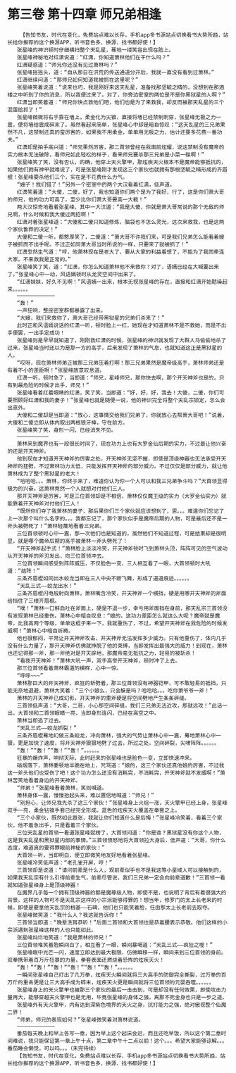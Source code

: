 # 第三卷 第十四章 师兄弟相逢
        【告知书友，时代在变化，免费站点难以长存，手机app多书源站点切换看书大势所趋，站长给你推荐的这个换源APP，听书音色多、换源、找书都好使！】
       张星峰的神识顿时仔细横扫整个天乱星，蓦地一缕笑容出现在脸上。
       张星峰神秘地对红潇说道：“红潇，你知道萧林他们在干什么吗？”
       红潇疑惑道：“师兄你还没有见过萧林吗？”
       张星峰摇摇头，道：“自从那日在洪荒的传送通道分开后，我就一直没有看到过萧林。”
       红潇继续问道：“那师兄如何知道我被抓在这里呢？”
       张星峰笑着说道：“说来也巧，我是刚好来这天乱星，准备找那坚毓之精的，没想到在那酒楼之中听到了你的消息，所以我便过来了。对了，你旁边密室的两位是不是你黑狱星的人啊？”
       红潇当即笑着道：“师兄你快点救他们吧，他们也是为了来救我，却反而被那天乱星的三个混蛋给抓了！”
       张星峰微微将右手靠在墙上，柔金化为尖锥，直接将墙已经禁制刺穿，张星峰无极之力一震，便将墙给震成碎末了。虽然看起来简单，张星峰心中却是暗自惊叹：“这天乱星的三兄弟果然不凡，这禁制还真的蛮厉害的，如果我不用柔金，单单用无极之力，估计还要多花费一番功夫。”
       红潇却是拍手高兴道：“师兄果然厉害，那二首领曾经在我面前炫耀，说这禁制没有魔帝的实力根本无法破除，看师兄如此轻松的样子，看来师兄要杀那三兄弟是小菜一碟啊！”
       张星峰笑了笑，没有否认，的确，他穿上天火擎甲，那炫疾天火根本不是魔帝能够抵抗的，如果他们拥有神甲就难说了，可是张星峰刚才发现这三个家伙也就拥有那根坚毓之精形成的齐眉棍！张星峰要杀他们三个，实在是不花费什么力气。
       “嫂子！我们错了！”另外一个密室中的两个大汉看着红潇，低声道。
       红潇笑着道：“大傻，二傻，好了，我也知道你们两个是为了我好，行了，这是你们萧大哥的师兄，他的功力可高了，至少比你们萧大哥要高一大截！”
       两大汉惊奇地看着张星峰，其中一大汉道：“我是大傻，你就是萧大哥常说的那个无敌的师兄啊，什么时候和我大傻过两招啊！”
       红潇对着张星峰道：“大傻和二傻只知道修炼，脑袋也不怎么灵光，这次来救我，也是这两个家伙鲁莽的决定！”
       大傻和二傻一听，都憨厚笑了，二傻道：“萧大哥不许我们来，可是我们兄弟怎么能看着嫂子被抓而不出手呢。不过正如同萧大哥当时所说的一样，只要来了就被抓了！”
       红潇忽然生气道：“哼，他萧林现在是老大了，要从大家的利益着想了，不能为了我而牵连大家。不来救我是正常的。”
       张星峰笑了笑，道：“红潇，你怎么知道萧林他不来救你？对了，语嫣已经在大喊要出来了。”张星峰心中一动，风语嫣顿时从龙灵空间中出来了。
       “红潇妹妹，好久不见啊！”风语嫣一出来，根本无视张星峰的存在，直接和红潇开始聒噪起来。。。。。。
       ————————————
       “轰！”
       一声狂响，整座密室群都暴露了出来。
       “大嫂，我们来救你了，萧大哥已经带黑狱星的兄弟们杀来了！”
       此时正和风语嫣说话的红潇一听，顿时脸上一红，她现在才知道萧林不是不救她，而是不出手便罢，一出手定成功！
       张星峰则是早早就知道了，刚刚救红潇的时候，张星峰的神识就发现了大群人马偷偷地杀了过来，张星峰当时还以为是那一方的高手，后来发现了萧林的气息，也就知道这正是黑狱星的人。
       “哎呀，现在萧林师弟正被那三兄弟压着打啊！那三兄弟果然是魔帝级高手，萧林师弟还是有着不小的差距啊！”张星峰故意叹息道。
       红潇一听，顿时急了，当即道：“师兄，星峰师兄，那你快去啊，那个开天神斧也是的，只有到最危险的时候才出手，师兄！”
       张星峰看着红着眼睛的红潇，笑了笑，当即道：“好，好，好，我去！大傻，二傻，你们可要照顾好红潇和我的妻子！”张星峰也就是随便一说，他的神识完全将整个天乱宗锁定，怎么会出意外。
       大傻和二傻却是当即道：“放心，这事情交给我们兄弟了，你就放心去帮萧大哥吧！”说着，大傻和二傻立即从体内取出两根狼牙棒，守在前方。
       张星峰笑了笑，身形一闪，已经消失不见。
       ——————————
       萧林来到魔界也有一段很长时间了，现在功力上也有大罗金仙后期的实力，不过最让他兴奋的还是开天神斧。
       他到现在才知道开天神斧的厉害之处，开天神斧无坚不摧，即使是顶级神器也无法承受开天神斧的狂劈，不过萧林功力太低，只能发挥开天神斧的部分威力。不过仅仅是部分威力，就让他萧林成为了整个黑狱星的老大！
       “哈哈哈。。。萧林，你终于来了，难道你认为你一个人可以和我三兄弟争斗吗？”大首领显得极为的兴奋。这萧林竟然一个人就想对付他们三人。
       那开天神斧是厉害，可是三位首领却是不相信，萧林仅仅魔王级的实力（大罗金仙实力）就能靠着开天神斧对付他们三人！
       “既然你们夺了我萧林的妻子，那后果你们三个家伙就应该想到了，恩。。。难道你们忘记了上一次那个叫什么名字的。。。我都忘记了，那个家伙似乎是魔帝后期的人物，可是最后还不是一斧头被劈死了！”萧林轻蔑地看着三兄弟。
       三位首领顿时心中一震，那一次他们也是知道的，虽然他们不知道过程，可是结果却是很明显，就是哪个魔帝后期的高手被萧林一斧头劈死了！
       “开天神斧起手式！”萧林脸上淡淡冷笑，开天神斧顿时飞到萧林头顶，阵阵可见的空气波动从开天神斧的斧刃发出，向三位首领冲去。
       三位首领瞬间感受到阵阵威压，不仅脸色一变，三人相互看了一眼，大首领顿时大吼道：“结阵！”
       三条齐眉棍如同出水蛟龙当即在三人中央不断飞舞，形成了道道痕迹。。。。。。
       “天乱三式——蛟龙出水！”
       三条齐眉棍闪电般射向萧林，萧林嘴含冷笑，开天神斧一个横挡，硬是用哪开天神斧的斧面给挡住了三根齐眉棍。
       “噗！”萧林一口鲜血吐在斧面上，硬是不退一步，幸亏用斧面挡在身前，那天乱宗三首领没有发现萧林已经重伤。萧林心中暗自叹息：“娘的，这功力差距怎么就这么大呢？魔帝就是魔帝，比我高两个等级，单单这棍子来一下，我就重伤了，不过，希望开天神斧在我危险的时候发威啊！”萧林心中暗自祈祷。
       他也很郁闷，平常让开天神斧攻击，开天神斧无法发挥多少威力。只有他重伤了，体内几乎没有什么力量了，那开天神斧仿佛就挣脱了他的束缚，当即发挥出最强大的威力！到现在，萧林也还记得那一斧，那一斧绝对是开天辟地，那魔帝毫无抵抗之力，轻易的被斩杀！
       “看我开天神斧！”萧林大吼一声，双手高举开天神斧，顿时冲了上去。
       那三位首领看着萧林霸道的模样，心中一惊。
       “呼呼~~~”
       萧林那巨大的开天神斧，疯狂的斩劈着，那三位首领没有神器铠甲，可不敢轻易的抵挡，只能无奈地退避，萧林大笑着：“三个小娘么，只会躲是吗？哈哈哈。。。吃你萧爷爷一斧！”
       萧林的开天神斧已成幻影，开天神斧的重斧硬是将空间劈地产生条条碎缝。
       三首领低声道：“大哥，二哥，小心那空间碎缝，我们三兄弟无法近攻，那就远攻！”此话一出，大首领和二首领眼睛一亮，当即身形连闪，已经在高空之中。
       萧林当即追了过去。
       “天乱三式——蛟龙抓裂！”
       三条齐眉棍蓦地幻做三条蛟龙，冲向萧林，强大的气势让萧林心中一震，蓦地萧林心中一狠，更是加快了速度，将开天神斧狠狠地劈了过去，所过之处，空间碎裂，尖啸阵阵。。。。。。
       “轰！”“轰！”“轰！”“轰！”。。。。。。
       狂暴的爆炸声，响彻天际，此时赶来的张星峰也是脸色一变，立即快速冲来。
       硝烟落下，萧林委顿地半跪在地上，咒骂道：“娘的，这三个家伙还真他娘的厉害，不过我这一斧头他们也受伤了吧！这个功力怎么还没有消耗完，不消耗完，开天神斧就不发威啊！”萧林苦笑地看着身边的开天神斧。
       “师弟！”张星峰看着萧林，笑则喊道。
       萧林身体一震，慢慢抬起头来，难以置信地喊道：“师兄！”
       “别担心，让师兄我先杀了这三个家伙！”张星峰身上火焰一涨，天火擎甲已经上身，张星峰双手一亮，柔金钻锥手套已经完全形成。蓝色的炫疾天火覆盖在拳套之上。
       “三个小家伙，既然如此嚣张，我就让你们知道什么是后悔！”张星峰冷笑着，看着三个家伙，他不着急出手，只是看着三个家伙。
       三位天乱星的首领一看道张星峰就楞了，大首领问道：“你是谁？黑狱星没有你这个人物，这是我天乱星和黑狱星内部的事情。”三首领愤怒地将大首领拉大身后，低声道：“大哥，你什么态度，难道真的要得罪眼前神秘的家伙！”
       大首领一听，当即明白，便立即微笑地友好地看着张星峰。
       张星峰冷笑低声道：“老孔雀开屏，哼！”
       三首领却是说道：“请问前辈是什么人，观前辈似乎也不是我这等小星域人可以接触到的，如果我天乱宗有什么引得前辈生气，前辈尽管说，我们三兄弟一定会向前辈道歉！”三首领一看就知道张星峰身上是顶级神器！
       在魔界几乎每一个拥有顶级神器的都是魔尊级人物，即使不是，也说明了背后有着很强大的背景。这样的人物可不是天乱宗这样的小宗派能够得罪的！想当年，修罗门的太上长老来的时候，即使是要拿他天乱宗的根基——石碑，他们也只能笑着脸，任由那太上长老前去取夺。
       张星峰微笑道：“我什么人？我这就告诉你！”
       三首领当即道：“晚辈洗耳恭听！”后面二首领和大首领也是恭着腰表示恭敬。他们这样的小宗派遇到张星峰这样的人也只能如此。
       张星峰灿烂地笑道：“我是萧林的师兄！”
       三位首领堆笑着脸瞬间白了，相互看了一眼，瞬间暴喝道：“天乱三式——疯狂之噬！”
       张星峰眼中光芒一闪，速度立即达到最大极限，仿佛瞬移一样，瞬间来到三位首领的身前。双拳携带着百万斤狂暴的力量，拳套表面还燃烧着恐怖的炫疾天火！
       “轰！”“轰！”“轰！”“轰！”“轰！”“轰！”。。。。。。
       一瞬间张星峰自己打出了几万拳，炫疾天火瞬间就将三大高手的防御完全撕裂，过万拳的百万斤的重击更是让三大高手成为碎末，炫疾天火更是瞬间就将三位首领的元婴吞噬。。。。。。
       张星峰身上的天火擎甲也被那三个家伙的最后一击击到，可是却没有任何效果，即使攻击力量再大，能够穿越天火擎甲也是无用，毕竟张星峰的身体之强，离那不死金身也只是一步之遥。
       张星峰外有天火擎甲，内有达到深紫色境界的天火之身，抗打能力之强，绝对傲视整个仙魔二界！
       “师弟，师兄的表现如何？”张星峰微笑着对萧林说道。
       ————————————
       番茄每天晚上和早上各写一章，因为早上这个起床会迟，而且还吃早饭，所以这个第二章时间难说，我只能保证第一章上午十点，第二章中午十二点以前！这个。。。希望大家能够谅解。。。番茄睡会懒觉，可以吗。。。（未完待续）
       【告知书友，时代在变化，免费站点难以长存，手机app多书源站点切换看书大势所趋，站长给你推荐的这个换源APP，听书音色多、换源、找书都好使！】